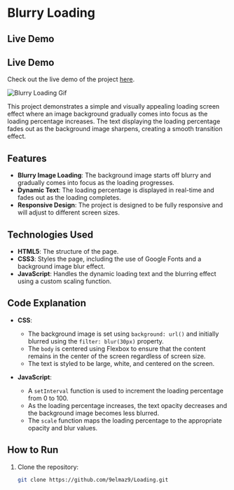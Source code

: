 # Blurry Loading

## Live Demo
## Live Demo


Check out the live demo of the project [here](https://9elmaz9.github.io/Loading/).

![Blurry Loading Gif](https://cdn.dribbble.com/users/2973561/screenshots/5757826/media/c5083407af44c0753602fa3e7b025ba7.gif)

This project demonstrates a simple and visually appealing loading screen effect where an image background gradually comes into focus as the loading percentage increases. The text displaying the loading percentage fades out as the background image sharpens, creating a smooth transition effect.

## Features

- **Blurry Image Loading**: The background image starts off blurry and gradually comes into focus as the loading progresses.
- **Dynamic Text**: The loading percentage is displayed in real-time and fades out as the loading completes.
- **Responsive Design**: The project is designed to be fully responsive and will adjust to different screen sizes.

## Technologies Used

- **HTML5**: The structure of the page.
- **CSS3**: Styles the page, including the use of Google Fonts and a background image blur effect.
- **JavaScript**: Handles the dynamic loading text and the blurring effect using a custom scaling function.

## Code Explanation

- **CSS**:
  - The background image is set using `background: url()` and initially blurred using the `filter: blur(30px)` property.
  - The `body` is centered using Flexbox to ensure that the content remains in the center of the screen regardless of screen size.
  - The text is styled to be large, white, and centered on the screen.

- **JavaScript**:
  - A `setInterval` function is used to increment the loading percentage from 0 to 100.
  - As the loading percentage increases, the text opacity decreases and the background image becomes less blurred.
  - The `scale` function maps the loading percentage to the appropriate opacity and blur values.

## How to Run

1. Clone the repository:
   ```bash
   git clone https://github.com/9elmaz9/Loading.git
